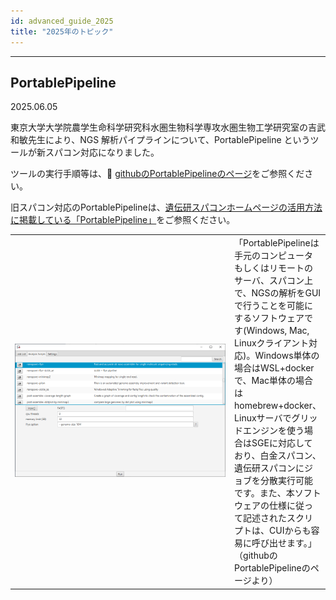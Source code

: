 ```yaml
---
id: advanced_guide_2025
title: "2025年のトピック"
---
```


---

## PortablePipeline

2025.06.05

東京大学大学院農学生命科学研究科水圏生物科学専攻水圏生物工学研究室の吉武和敏先生により、NGS 解析パイプラインについて、PortablePipeline というツールが新スパコン対応になりました。

ツールの実行手順等は、&#x1f517; [githubのPortablePipelineのページ](https://github.com/c2997108/OpenPortablePipeline/blob/master/README_jp.md)をご参照ください。


旧スパコン対応のPortablePipelineは、[遺伝研スパコンホームページの活用方法に掲載している「PortablePipeline」](/advanced_guides/topics/advanced_guide_2020-2022/#portablepipeline)をご参照ください。
<table>
<tr>
<td width="400">

![](portablepipeline_20250605.png)
</td>
<td valign="top">
「PortablePipelineは手元のコンピュータもしくはリモートのサーバ、スパコン上で、NGSの解析をGUIで行うことを可能にするソフトウェアです(Windows, Mac, Linuxクライアント対応)。Windows単体の場合はWSL+dockerで、Mac単体の場合はhomebrew+docker、Linuxサーバでグリッドエンジンを使う場合はSGEに対応しており、白金スパコン、遺伝研スパコンにジョブを分散実行可能です。また、本ソフトウェアの仕様に従って記述されたスクリプトは、CUIからも容易に呼び出せます。」（githubのPortablePipelineのページより）
</td>
</tr>
</table>
